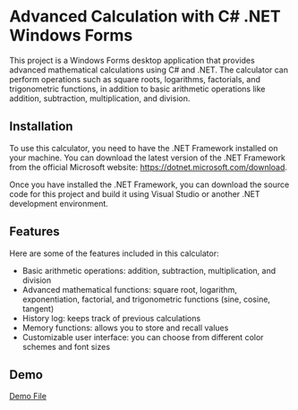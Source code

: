 # Advanced Calculation with C# .NET Windows Forms

This project is a Windows Forms desktop application that provides advanced mathematical calculations using C# and .NET. The calculator can perform operations such as square roots, logarithms, factorials, and trigonometric functions, in addition to basic arithmetic operations like addition, subtraction, multiplication, and division.

## Installation

To use this calculator, you need to have the .NET Framework installed on your machine. You can download the latest version of the .NET Framework from the official Microsoft website: https://dotnet.microsoft.com/download.

Once you have installed the .NET Framework, you can download the source code for this project and build it using Visual Studio or another .NET development environment.

## Features

Here are some of the features included in this calculator:

- Basic arithmetic operations: addition, subtraction, multiplication, and division
- Advanced mathematical functions: square root, logarithm, exponentiation, factorial, and trigonometric functions (sine, cosine, tangent)
- History log: keeps track of previous calculations
- Memory functions: allows you to store and recall values
- Customizable user interface: you can choose from different color schemes and font sizes

## Demo
[Demo File](https://github.com/Dinaabdalla2018/Advanced-Calculation/blob/main/Screenshot%202023-05-29%20224512.png)

